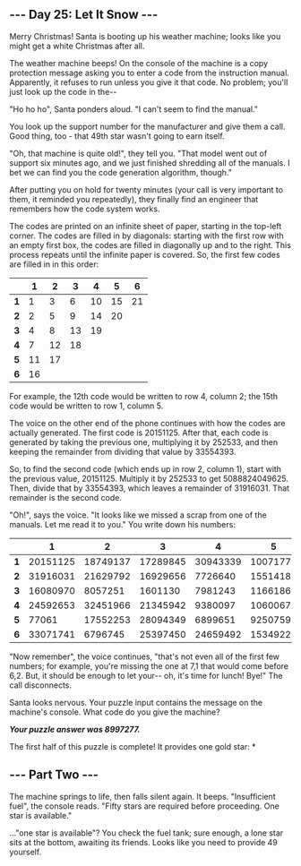 ## --- Day 25: Let It Snow ---

Merry Christmas! Santa is booting up his weather machine; looks like you might get a white Christmas after all.

The weather machine beeps! On the console of the machine is a copy protection message asking you to enter a code from the instruction manual. Apparently, it refuses to run unless you give it that code. No problem; you'll just look up the code in the--

"Ho ho ho", Santa ponders aloud. "I can't seem to find the manual."

You look up the support number for the manufacturer and give them a call. Good thing, too - that 49th star wasn't going to earn itself.

"Oh, that machine is quite old!", they tell you. "That model went out of support six minutes ago, and we just finished shredding all of the manuals. I bet we can find you the code generation algorithm, though."

After putting you on hold for twenty minutes (your call is very important to them, it reminded you repeatedly), they finally find an engineer that remembers how the code system works.

The codes are printed on an infinite sheet of paper, starting in the top-left corner. The codes are filled in by diagonals: starting with the first row with an empty first box, the codes are filled in diagonally up and to the right. This process repeats until the infinite paper is covered. So, the first few codes are filled in in this order:

|       | 1     | 2     | 3     | 4     | 5     |6      |
|-------|-------|-------|-------|-------|-------|-------|
| **1** | 1     | 3     |6      |10     | 15    | 21    |
| **2** | 2     | 5     |9      | 14    | 20    |       |
| **3** | 4     | 8     |13     | 19    |       |       |
| **4** | 7     | 12    |18     |       |       |       |
| **5** | 11    | 17    |       |       |       |       |
| **6** | 16    |       |       |       |       |       |

For example, the 12th code would be written to row 4, column 2; the 15th code would be written to row 1, column 5.

The voice on the other end of the phone continues with how the codes are actually generated. The first code is 20151125. After that, each code is generated by taking the previous one, multiplying it by 252533, and then keeping the remainder from dividing that value by 33554393.

So, to find the second code (which ends up in row 2, column 1), start with the previous value, 20151125. Multiply it by 252533 to get 5088824049625. Then, divide that by 33554393, which leaves a remainder of 31916031. That remainder is the second code.

"Oh!", says the voice. "It looks like we missed a scrap from one of the manuals. Let me read it to you." You write down his numbers:


|       | 1           | 2            | 3            | 4          | 5           |6          |
|-------|-------------|--------------|--------------|------------|-------------|-----------|
| **1** | 20151125    | 18749137     |17289845      |30943339    | 10071777    | 33511524  |
| **2** | 31916031    | 21629792     |16929656      | 7726640    | 15514188    | 4041754   |
| **3** | 16080970    | 8057251      |1601130       | 7981243    |  11661866   | 16474243  |
| **4** | 24592653    | 32451966     |21345942      | 9380097    |  10600672   |  31527494 |
| **5** | 77061       | 17552253     |    28094349  |6899651     | 9250759     |31663883   |
| **6** | 33071741    |  6796745     |   25397450   |  24659492  |  1534922    | 27995004  |

"Now remember", the voice continues, "that's not even all of the first few numbers; for example, you're missing the one at 7,1 that would come before 6,2. But, it should be enough to let your-- oh, it's time for lunch! Bye!" The call disconnects.

Santa looks nervous. Your puzzle input contains the message on the machine's console. What code do you give the machine?

**_Your puzzle answer was 8997277._**

The first half of this puzzle is complete! It provides one gold star: *

## --- Part Two ---

The machine springs to life, then falls silent again. It beeps. "Insufficient fuel", the console reads. "Fifty stars are required before proceeding. One star is available."

..."one star is available"? You check the fuel tank; sure enough, a lone star sits at the bottom, awaiting its friends. Looks like you need to provide 49 yourself.
